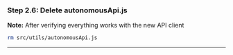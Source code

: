 ### Step 2.6: Delete autonomousApi.js

**Note:** After verifying everything works with the new API client

```bash
rm src/utils/autonomousApi.js
```

---
